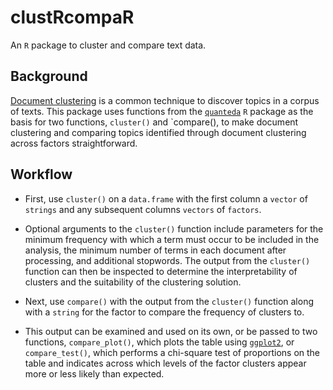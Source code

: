 # clustRcompaR

An `R` package to cluster and compare text data.

## Background 
[Document clustering](https://en.wikipedia.org/wiki/Document_clustering) is a common technique to discover topics in a corpus of texts. This package uses functions from the [`quanteda`](https://github.com/kbenoit/quanteda) `R` package as the basis for two functions, `cluster()` and `compare(), to make document clustering and comparing topics identified through document clustering across factors straightforward.

## Workflow

* First, use `cluster()` on a `data.frame` with the first column a `vector` of `strings` and any subsequent columns `vectors` of `factors`.
 
 * Optional arguments to the `cluster()` function include parameters for the minimum frequency with which a term must occur to be included in the analysis, the minimum number of terms in each document after processing, and additional stopwords. The output from the `cluster()` function can then be inspected to determine the interpretability of clusters and the suitability of the clustering solution.

* Next, use `compare()` with the output from the `cluster()` function along with a `string` for the factor to compare the frequency of clusters to. 
 
 * This output can be examined and used on its own, or be passed to two functions, `compare_plot()`, which plots the table using [`ggplot2`](https://github.com/hadley/ggplot2), or `compare_test()`, which performs a chi-square test of proportions on the table and indicates across which levels of the factor clusters appear more or less likely than expected.

